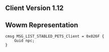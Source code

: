 ## Client Version 1.12

## Wowm Representation
```rust,ignore
cmsg MSG_LIST_STABLED_PETS_Client = 0x026F {
    Guid npc;    
}

```
